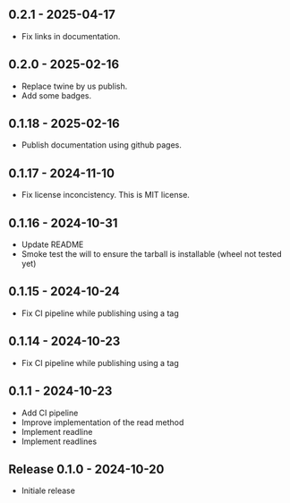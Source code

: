 ## 0.2.1  -  2025-04-17

* Fix links in documentation.

## 0.2.0  -  2025-02-16

* Replace twine by us publish.
* Add some badges.

## 0.1.18  -  2025-02-16

* Publish documentation using github pages.

## 0.1.17  -  2024-11-10
* Fix license inconcistency. This is MIT license.

## 0.1.16  -  2024-10-31

* Update README
* Smoke test the will to ensure the tarball is installable (wheel not tested yet)

## 0.1.15  -  2024-10-24

* Fix CI pipeline while publishing using a tag 

## 0.1.14  -  2024-10-23

* Fix CI pipeline while publishing using a tag 

## 0.1.1  -  2024-10-23

* Add CI pipeline
* Improve implementation of the read method
* Implement readline
* Implement readlines

## Release 0.1.0 - 2024-10-20

* Initiale release
